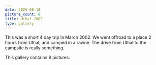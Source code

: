 ```yaml
---
date: 2025-08-18
picture_count: 8
title: Uthal 2002
type: gallery
---
```


This was a short 4 day trip In March 2002. We went offroad to a place 2 hours from Uthal, and camped in a ravine. The drive from Uthal to the campsite is really something.

This gallery contains 8 pictures.